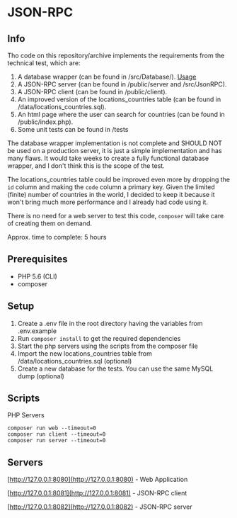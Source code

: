 # JSON-RPC

## Info

Tho code on this repository/archive implements the requirements from the technical test, which are:

1. A database wrapper (can be found in /src/Database/). [Usage](/src/Database/README.md)
2. A JSON-RPC server (can be found in /public/server and /src/JsonRPC).
3. A JSON-RPC client (can be found in /public/client).
4. An improved version of the locations_countries table (can be found in /data/locations_countries.sql).
5. An html page where the user can search for countries (can be found in /public/index.php).
6. Some unit tests can be found in /tests

The database wrapper implementation is not complete and SHOULD NOT be used on a production server, 
it is just a simple implementation and has many flaws. 
It would take weeks to create a fully functional database wrapper, and I don't think this is the scope of the test.

The locations_countries table could be improved even more by dropping the `id` column and making the `code` column a primary key.
Given the limited (finite) number of countries in the world, I decided to keep it because it won't bring much more performance and I already had code using it.

There is no need for a web server to test this code, `composer` will take care of creating them on demand.

Approx. time to complete: 5 hours

## Prerequisites

* PHP 5.6 (CLI)
* composer

## Setup 

1. Create a .env file in the root directory having the variables from .env.example
2. Run `composer install` to get the required dependencies
3. Start the php servers using the scripts from the composer file
4. Import the new locations_countries table from /data/locations_countries.sql (optional)
5. Create a new database for the tests. You can use the same MySQL dump (optional)

## Scripts

PHP Servers

```
composer run web --timeout=0
composer run client --timeout=0
composer run server --timeout=0
```

## Servers

[http://127.0.0.1:8080](http://127.0.0.1:8080) - Web Application

[http://127.0.0.1:8081](http://127.0.0.1:8081) - JSON-RPC client

[http://127.0.0.1:8082](http://127.0.0.1:8082) - JSON-RPC server
